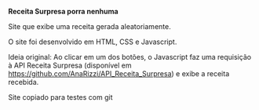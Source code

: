 <b>Receita Surpresa porra nenhuma</b>

Site que exibe uma receita gerada aleatoriamente.

O site foi desenvolvido em HTML, CSS e Javascript.

Ideia original:
Ao clicar em um dos botões, o Javascript faz uma requisição à API Receita Surpresa (disponível em https://github.com/AnaRizzi/API_Receita_Surpresa) e exibe a receita recebida.

Site copiado para testes com git

